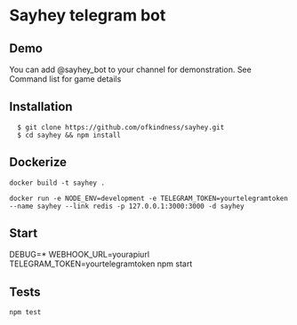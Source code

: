 Sayhey telegram bot
===================

Demo
----

You can add @sayhey_bot to your channel for demonstration. See Command list for game details

Installation
------------

```console
  $ git clone https://github.com/ofkindness/sayhey.git
  $ cd sayhey && npm install
```

Dockerize
---------

```console
docker build -t sayhey .

docker run -e NODE_ENV=development -e TELEGRAM_TOKEN=yourtelegramtoken --name sayhey --link redis -p 127.0.0.1:3000:3000 -d sayhey
```

Start
-----

DEBUG=* WEBHOOK_URL=yourapiurl TELEGRAM_TOKEN=yourtelegramtoken npm start

Tests
-----

```console
npm test
```
